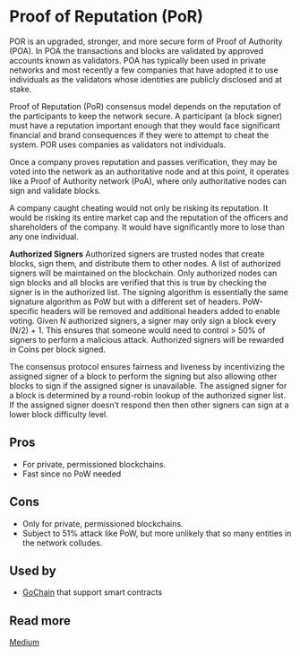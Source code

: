# Proof of Reputation \(PoR\)

POR is an upgraded, stronger, and more secure form of Proof of Authority \(POA\). In POA the transactions and blocks are validated by approved accounts known as validators. POA has typically been used in private networks and most recently a few companies that have adopted it to use individuals as the validators whose identities are publicly disclosed and at stake.

Proof of Reputation \(PoR\) consensus model depends on the reputation of the participants to keep the network secure. A participant \(a block signer\) must have a reputation important enough that they would face significant financial and brand consequences if they were to attempt to cheat the system. POR uses companies as validators not individuals.

Once a company proves reputation and passes verification, they may be voted into the network as an authoritative node and at this point, it operates like a Proof of Authority network \(PoA\), where only authoritative nodes can sign and validate blocks.

A company caught cheating would not only be risking its reputation. It would be risking its entire market cap and the reputation of the officers and shareholders of the company. It would have significantly more to lose than any one individual.

**Authorized Signers** Authorized signers are trusted nodes that create blocks, sign them, and distribute them to other nodes. A list of authorized signers will be maintained on the blockchain. Only authorized nodes can sign blocks and all blocks are verified that this is true by checking the signer is in the authorized list. The signing algorithm is essentially the same signature algorithm as PoW but with a different set of headers. PoW-specific headers will be removed and additional headers added to enable voting. Given N authorized signers, a signer may only sign a block every \(N/2\) + 1. This ensures that someone would need to control &gt; 50% of signers to perform a malicious attack. Authorized signers will be rewarded in Coins per block signed.

The consensus protocol ensures fairness and liveness by incentivizing the assigned signer of a block to perform the signing but also allowing other blocks to sign if the assigned signer is unavailable. The assigned signer for a block is determined by a round-robin lookup of the authorized signer list. If the assigned signer doesn’t respond then then other signers can sign at a lower block difficulty level.

## Pros

* For private, permissioned blockchains.
* Fast since no PoW needed

## Cons

* Only for private, permissioned blockchains.
* Subject to 51% attack like PoW, but more unlikely that so many entities in the network colludes.

## Used by

* [GoChain](https://gochain.io/) that support smart contracts

## Read more

[Medium](https://medium.com/gochain/proof-of-reputation-e37432420712)

